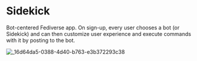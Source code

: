 # Sidekick

Bot-centered Fediverse app. On sign-up, every user chooses a bot (or Sidekick) and can then customize user experience and execute commands with it by posting to the bot. 

![_16d64da5-0388-4d40-b763-e3b372293c38](https://github.com/user-attachments/assets/59437d3f-8603-40a4-a49d-53ff44a6c74f)

